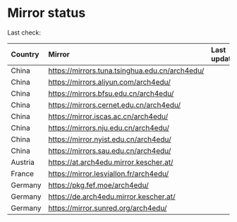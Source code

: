 <script src="./time.js"></script>
# Mirror status
Last check: <script type="text/javascript">localize(1740033046.4848037);</script>

|Country|Mirror|Last update|
|:------|:-----|:----------|
|China|https://mirrors.tuna.tsinghua.edu.cn/arch4edu/|<script type="text/javascript">localize(1739990635);</script>|
|China|https://mirrors.aliyun.com/arch4edu/|<script type="text/javascript">localize(1739990635);</script>|
|China|https://mirrors.bfsu.edu.cn/arch4edu/|<script type="text/javascript">localize(1739990635);</script>|
|China|https://mirrors.cernet.edu.cn/arch4edu/|<script type="text/javascript">localize(1739990635);</script>|
|China|https://mirror.iscas.ac.cn/arch4edu/|<script type="text/javascript">localize(1739990629);</script>|
|China|https://mirrors.nju.edu.cn/arch4edu/|<script type="text/javascript">localize(1739947221);</script>|
|China|https://mirror.nyist.edu.cn/arch4edu/|<script type="text/javascript">localize(1739990635);</script>|
|China|https://mirrors.sau.edu.cn/arch4edu/|<script type="text/javascript">localize(1731653531);</script>|
|Austria|https://at.arch4edu.mirror.kescher.at/|<script type="text/javascript">localize(1739990635);</script>|
|France|https://mirror.lesviallon.fr/arch4edu/|<script type="text/javascript">localize(1739990635);</script>|
|Germany|https://pkg.fef.moe/arch4edu/|<script type="text/javascript">localize(1739990635);</script>|
|Germany|https://de.arch4edu.mirror.kescher.at/|<script type="text/javascript">localize(1739990635);</script>|
|Germany|https://mirror.sunred.org/arch4edu/|<script type="text/javascript">localize(1739990635);</script>|

<script src="./tablefilter/tablefilter.js"></script>
<script src="./table.js"></script>